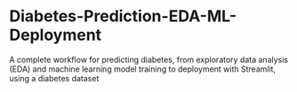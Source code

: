 # Diabetes-Prediction-EDA-ML-Deployment
A complete workflow for predicting diabetes, from exploratory data analysis (EDA) and machine learning model training to deployment with Streamlit, using a diabetes dataset
